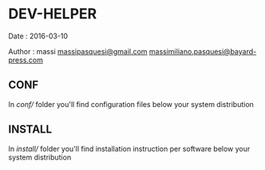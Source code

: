 # DEV-HELPER

Date : 2016-03-10

Author : massi <massipasquesi@gmail.com> <massimiliano.pasquesi@bayard-press.com>

## CONF

In *conf/* folder you'll find configuration files below your system distribution

## INSTALL

In *install/* folder you'll find installation instruction per software below your system distribution

